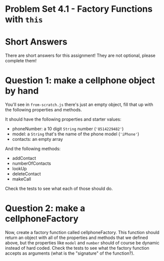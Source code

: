 # Problem Set 4.1 - Factory Functions with `this`

# Short Answers
There are short answers for this assignment! They are not optional, please complete them!

# Question 1: make a cellphone object by hand
You'll see in `from-scratch.js` there's just an empty object, fill that up with the following properties and methods.

It should have the following properties and starter values:
- phoneNumber: a 10 digit `String` number (`'8514229482'`)
- model: a `String` that's the name of the phone model (`'iPhone'`)
- contacts: an empty array

And the following methods:
- addContact
- numberOfContacts
- lookUp
- deleteContact
- makeCall

Check the tests to see what each of those should do.

# Question 2: make a cellphoneFactory
Now, create a factory function called cellphoneFactory. This function should return an object with all of the properties and methods that we defined above, but the properties like `model` and `number` should of course be dynamic instead of hard coded. Check the tests to see what the factory function accepts as arguments (what is the "signature" of the function?).